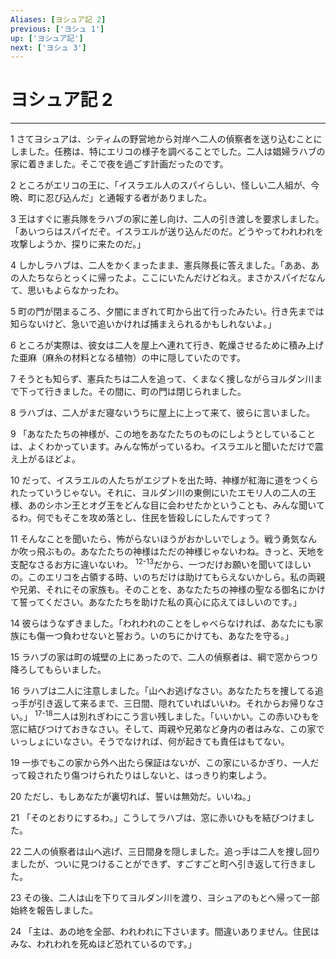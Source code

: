 ```yaml
---
Aliases: [ヨシュア記 2]
previous: ['ヨシュ 1']
up: ['ヨシュア記']
next: ['ヨシュ 3']
---
```

# ヨシュア記 2

***




1 
さてヨシュアは、シティムの野営地から対岸へ二人の偵察者を送り込むことにしました。任務は、特にエリコの様子を調べることでした。二人は娼婦ラハブの家に着きました。そこで夜を過ごす計画だったのです。 



2 
ところがエリコの王に、「イスラエル人のスパイらしい、怪しい二人組が、今晩、町に忍び込んだ」と通報する者がありました。 



3 
王はすぐに憲兵隊をラハブの家に差し向け、二人の引き渡しを要求しました。「あいつらはスパイだぞ。イスラエルが送り込んだのだ。どうやってわれわれを攻撃しようか、探りに来たのだ。」 



4 
しかしラハブは、二人をかくまったまま、憲兵隊長に答えました。「ああ、あの人たちならとっくに帰ったよ。ここにいたんだけどねえ。まさかスパイだなんて、思いもよらなかったわ。 



5 
町の門が閉まるころ、夕闇にまぎれて町から出て行ったみたい。行き先までは知らないけど、急いで追いかければ捕まえられるかもしれないよ。」 



6 
ところが実際は、彼女は二人を屋上へ連れて行き、乾燥させるために積み上げた亜麻（麻糸の材料となる植物）の中に隠していたのです。 



7 
そうとも知らず、憲兵たちは二人を追って、くまなく捜しながらヨルダン川まで下って行きました。その間に、町の門は閉じられました。 



8 
ラハブは、二人がまだ寝ないうちに屋上に上って来て、彼らに言いました。 



9 
「あなたたちの神様が、この地をあなたたちのものにしようとしていることは、よくわかっています。みんな怖がっているわ。イスラエルと聞いただけで震え上がるほどよ。 



10 
だって、イスラエルの人たちがエジプトを出た時、神様が紅海に道をつくられたっていうじゃない。それに、ヨルダン川の東側にいたエモリ人の二人の王様、あのシホン王とオグ王をどんな目に会わせたかということも、みんな聞いてるわ。何でもそこを攻め落とし、住民を皆殺しにしたんですって？　 



11 
そんなことを聞いたら、怖がらないほうがおかしいでしょう。戦う勇気なんか吹っ飛ぶもの。あなたたちの神様はただの神様じゃないわね。きっと、天地を支配なさるお方に違いないわ。 <sup class="versenum">12-13</sup>だから、一つだけお願いを聞いてほしいの。このエリコを占領する時、いのちだけは助けてもらえないかしら。私の両親や兄弟、それにその家族も。そのことを、あなたたちの神様の聖なる御名にかけて誓ってください。あなたたちを助けた私の真心に応えてほしいのです。」 



14 
彼らはうなずきました。「われわれのことをしゃべらなければ、あなたにも家族にも傷一つ負わせないと誓おう。いのちにかけても、あなたを守る。」 



15 
ラハブの家は町の城壁の上にあったので、二人の偵察者は、綱で窓からつり降ろしてもらいました。 



16 
ラハブは二人に注意しました。「山へお逃げなさい。あなたたちを捜してる追っ手が引き返して来るまで、三日間、隠れていればいいわ。それからお帰りなさい。」 <sup class="versenum">17-18</sup>二人は別れぎわにこう言い残しました。「いいかい。この赤いひもを窓に結びつけておきなさい。そして、両親や兄弟など身内の者はみな、この家でいっしょにいなさい。そうでなければ、何が起きても責任はもてない。 



19 
一歩でもこの家から外へ出たら保証はないが、この家にいるかぎり、一人だって殺されたり傷つけられたりはしないと、はっきり約束しよう。 



20 
ただし、もしあなたが裏切れば、誓いは無効だ。いいね。」 



21 
「そのとおりにするわ。」こうしてラハブは、窓に赤いひもを結びつけました。 



22 
二人の偵察者は山へ逃げ、三日間身を隠しました。追っ手は二人を捜し回りましたが、ついに見つけることができず、すごすごと町へ引き返して行きました。 



23 
その後、二人は山を下りてヨルダン川を渡り、ヨシュアのもとへ帰って一部始終を報告しました。 



24 
「主は、あの地を全部、われわれに下さいます。間違いありません。住民はみな、われわれを死ぬほど恐れているのです。」
